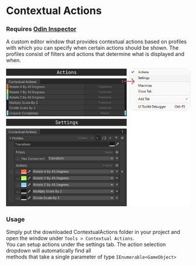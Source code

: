 # Contextual Actions

### Requires [Odin Inspector]

A custom editor window that provides contextual actions based on profiles
with which you can specify when certain actions should be shown. The profiles consist
of filters and actions that determine what is displayed and when.

![](Example.png)

### Usage
Simply put the downloaded ContextualActions folder in your project and open the window under  `Tools > Contextual Actions`.  
You can setup actions under the settings tab. The action selection dropdown will automatically find all  
methods that take a single parameter of type `IEnumerable<GameObject>`

[Odin Inspector]: https://odininspector.com/
